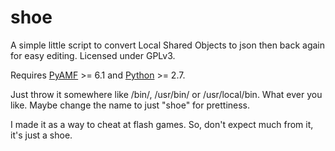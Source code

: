 shoe
====

A simple little script to convert Local Shared Objects to json then back again for easy editing. Licensed under GPLv3.

Requires [PyAMF](http://www.pyamf.org/) >= 6.1 and [Python](https://www.python.org/) >= 2.7.

Just throw it somewhere like /bin/, /usr/bin/ or /usr/local/bin. What ever you like. Maybe change the name to just "shoe" for prettiness.

I made it as a way to cheat at flash games. So, don't expect much from it, it's just a shoe.
